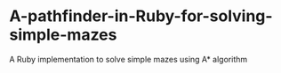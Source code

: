 # A-pathfinder-in-Ruby-for-solving-simple-mazes
A Ruby implementation to solve simple mazes using A* algorithm
